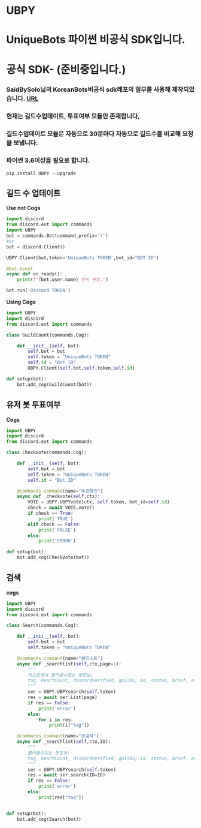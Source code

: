 # UBPY
# UniqueBots 파이썬 **비공식** SDK입니다.
# 공식 SDK- (준비중입니다.)
### SaidBySolo님의 KoreanBots비공식 sdk레포의 일부를 사용해 제작되었습니다. [URL](<https://github.com/SaidBySolo/DBKR-API-Python>)

### 현재는 길드수업데이트, 투표여부 모듈만 존재합니다, 
### 길드수업데이트 모듈은 자동으로 30분마다 자동으로 길드수를 비교해 요청을 보냅니다.

### 파이썬 3.6이상을 필요로 합니다.

```
pip install UBPY --upgrade
```

## 길드 수 업데이트

**Use not Cogs**
```py
import discord
from discord.ext import commands
import UBPY
bot = commands.Bot(command_prefix='!')
#or
bot = discord.Client()

UBPY.Client(bot,token='UniqueBots TOKEN',bot_id="BOT ID")

@bot.event
async def on_ready():
    print(f"{bot.user.name} 준비 완료.")

bot.run('Discord TOKEN')
```

**Using Cogs**
```py
import UBPY
import discord
from discord.ext import commands

class GuildCount(commands.Cog):

    def __init__(self, bot):
        self.bot = bot
        self.token = "UniqueBots TOKEN"
        self.id = "Bot ID"
        UBPY.Client(self.bot,self.token,self.id)

def setup(bot):
    bot.add_cog(GuildCount(bot))
```

## 유저 봇 투표여부

**Cogs**
```py
import UBPY
import discord
from discord.ext import commands

class CheckVote(commands.Cog):

    def __init__(self, bot):
        self.bot = bot
        self.token = "UniqueBots TOKEN"
        self.id = "Bot ID"

    @commands.command(name="투표확인")
    async def _checkvote(self,ctx):
        VOTE = UBPY.UBPYvote(ctx, self.token, bot_id=self.id)
        check = await VOTE.vote()
        if check == True:
            print('TRUE')
        elif check == False:
            print('FALSE')
        else:
            print('ERROR')

def setup(bot):
    bot.add_cog(CheckVote(bot))
```

## 검색

**cogs**
```py
import UBPY
import discord
from discord.ext import commands

class Search(commands.Cog):

    def __init__(self, bot):
        self.bot = bot
        self.token = "UniqueBots TOKEN"

    @commands.command(name="봇리스트")
    async def _searchlist(self,ctx,page=1):
        """
        리스트에서 불러올수있는 봇정보:
        tag, heartCount, discordVerified, guilds, id, status, brief, avatar, prefix, invite, locked, library
        """
        ser = UBPY.UBPYsearch(self.token)
        res = await ser.List(page)
        if res == False:
            print('error')
        else:
            for i in res:
                print(i["tag"])

    @commands.command(name="봇검색")
    async def _searchlist(self,ctx,ID):
        """
        불러올수있는 봇정보:
        tag, heartCount, discordVerified, guilds, id, status, brief, avatar, prefix, invite, locked, library
        """
        ser = UBPY.UBPYsearch(self.token)
        res = await ser.search(ID=ID)
        if res == False:
            print('error')
        else:
            print(res["tag"])


def setup(bot):
    bot.add_cog(Search(bot))
```